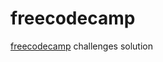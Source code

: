# freecodecamp
[freecodecamp](https://www.freecodecamp.org/learn/coding-interview-prep/#algorithms) challenges solution
